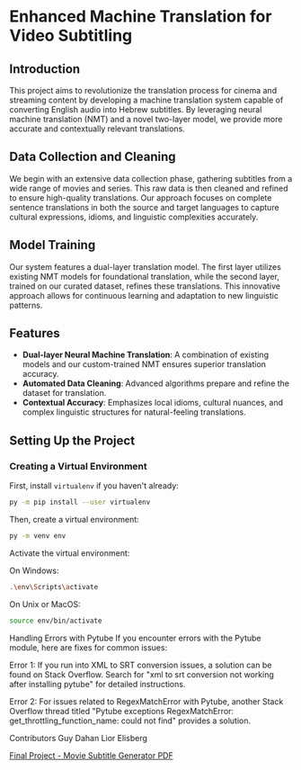 # Enhanced Machine Translation for Video Subtitling

## Introduction

This project aims to revolutionize the translation process for cinema and streaming content by developing a machine translation system capable of converting English audio into Hebrew subtitles. By leveraging neural machine translation (NMT) and a novel two-layer model, we provide more accurate and contextually relevant translations.

## Data Collection and Cleaning

We begin with an extensive data collection phase, gathering subtitles from a wide range of movies and series. This raw data is then cleaned and refined to ensure high-quality translations. Our approach focuses on complete sentence translations in both the source and target languages to capture cultural expressions, idioms, and linguistic complexities accurately.

## Model Training

Our system features a dual-layer translation model. The first layer utilizes existing NMT models for foundational translation, while the second layer, trained on our curated dataset, refines these translations. This innovative approach allows for continuous learning and adaptation to new linguistic patterns.

## Features

- **Dual-layer Neural Machine Translation**: A combination of existing models and our custom-trained NMT ensures superior translation accuracy.
- **Automated Data Cleaning**: Advanced algorithms prepare and refine the dataset for translation.
- **Contextual Accuracy**: Emphasizes local idioms, cultural nuances, and complex linguistic structures for natural-feeling translations.

## Setting Up the Project

### Creating a Virtual Environment

First, install `virtualenv` if you haven't already:

```bash
py -m pip install --user virtualenv
```

Then, create a virtual environment:

```bash
py -m venv env
```

Activate the virtual environment:

On Windows:

```bash
.\env\Scripts\activate
```

On Unix or MacOS:

```bash
source env/bin/activate
```


Handling Errors with Pytube
If you encounter errors with the Pytube module, here are fixes for common issues:

Error 1: If you run into XML to SRT conversion issues, a solution can be found on Stack Overflow. Search for "xml to srt conversion not working after installing pytube" for detailed instructions.

Error 2: For issues related to RegexMatchError with Pytube, another Stack Overflow thread titled "Pytube exceptions RegexMatchError: get_throttling_function_name: could not find" provides a solution.


Contributors
Guy Dahan
Lior Elisberg

[Final Project - Movie Subtitle Generator PDF](URL_TO_PDF)
